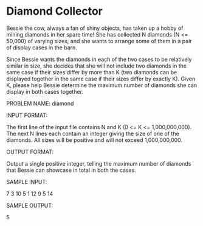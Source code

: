 Diamond Collector
=================

Bessie the cow, always a fan of shiny objects, has taken up a hobby 
of mining diamonds in her spare time! She has collected N diamonds 
(N <= 50,000) of varying sizes, and she wants to arrange some of 
them in a pair of display cases in the barn.

Since Bessie wants the diamonds in each of the two cases to be 
relatively similar in size, she decides that she will not include 
two diamonds in the same case if their sizes differ by more than K 
(two diamonds can be displayed together in the same case if their 
sizes differ by exactly K). Given K, please help Bessie determine 
the maximum number of diamonds she can display in both cases 
together.

PROBLEM NAME: diamond

INPUT FORMAT:

The first line of the input file contains N and K (0 <= K <= 
1,000,000,000). The next N lines each contain an integer giving the 
size of one of the diamonds. All sizes will be positive and will 
not exceed 1,000,000,000.

OUTPUT FORMAT:

Output a single positive integer, telling the maximum number of 
diamonds that Bessie can showcase in total in both the cases.

SAMPLE INPUT:

7 3
10
5
1
12
9
5
14

SAMPLE OUTPUT:

5
